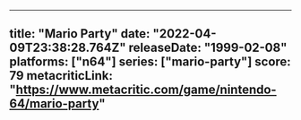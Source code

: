 
---
title: "Mario Party"
date: "2022-04-09T23:38:28.764Z"
releaseDate: "1999-02-08"
platforms: ["n64"]
series: ["mario-party"]
score: 79
metacriticLink: "https://www.metacritic.com/game/nintendo-64/mario-party"
---

